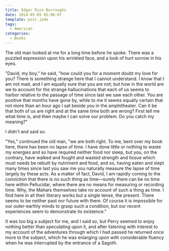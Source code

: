 ```yaml
---
title: Edgar Rice Burroughs
date: 2014-05-05 05:06:07
template: post.jade
tags:
  - American
categories:
  - Books
---
```


The old man looked at me for a long time before he spoke.  There was a puzzled expression upon his wrinkled face, and a look of hurt sorrow in his eyes.

<!--more-->

"David, my boy," he said, "how could you for a moment doubt my love for you?  There is something strange here that I cannot understand.  I know that I am not mad, and I am equally sure that you are not; but how in the world are we to account for the strange hallucinations that each of us seems to harbor relative to the passage of time since last we saw each other.  You are positive that months have gone by, while to me it seems equally certain that not more than an hour ago I sat beside you in the amphitheater.  Can it be that both of us are right and at the same time both are wrong?  First tell me what time is, and then maybe I can solve our problem.  Do you catch my meaning?"

I didn't and said so.

"Yes," continued the old man, "we are both right.  To me, bent over my book here, there has been no lapse of time.  I have done little or nothing to waste my energies and so have required neither food nor sleep, but you, on the contrary, have walked and fought and wasted strength and tissue which must needs be rebuilt by nutriment and food, and so, having eaten and slept many times since last you saw me you naturally measure the lapse of time largely by these acts.  As a matter of fact, David, I am rapidly coming to the conviction that there is no such thing as time&mdash;surely there can be no time here within Pellucidar, where there are no means for measuring or recording time.  Why, the Mahars themselves take no account of such a thing as time.  I find here in all their literary works but a single tense, the present.  There seems to be neither past nor future with them.  Of course it is impossible for our outer-earthly minds to grasp such a condition, but our recent experiences seem to demonstrate its existence."

It was too big a subject for me, and I said so, but Perry seemed to enjoy nothing better than speculating upon it, and after listening with interest to my account of the adventures through which I had passed he returned once more to the subject, which he was enlarging upon with considerable fluency when he was interrupted by the entrance of a Sagoth.